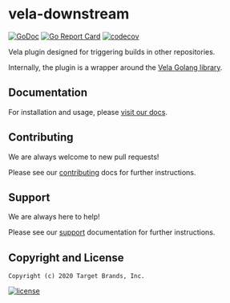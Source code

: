 # vela-downstream

[![GoDoc](https://godoc.org/github.com/go-vela/vela-downstream?status.svg)](https://godoc.org/github.com/go-vela/vela-downstream)
[![Go Report Card](https://goreportcard.com/badge/go-vela/vela-downstream)](https://goreportcard.com/report/go-vela/vela-downstream)
[![codecov](https://codecov.io/gh/go-vela/vela-downstream/branch/master/graph/badge.svg)](https://codecov.io/gh/go-vela/vela-downstream)

Vela plugin designed for triggering builds in other repositories.

Internally, the plugin is a wrapper around the [Vela Golang library](https://github.com/go-vela/sdk-go).

## Documentation

For installation and usage, please [visit our docs](https://go-vela.github.io/docs).

## Contributing

We are always welcome to new pull requests!

Please see our [contributing](CONTRIBUTING.md) docs for further instructions.

## Support

We are always here to help!

Please see our [support](SUPPORT.md) documentation for further instructions.

## Copyright and License

```
Copyright (c) 2020 Target Brands, Inc.
```

[![license](https://img.shields.io/crates/l/gl.svg)](LICENSE)
